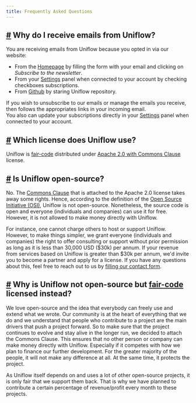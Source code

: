 ```yaml
---
title: Frequently Asked Questions
---
```


## [#](https://uniflow.io/docs/faq#why-do-i-receive-emails-from-uniflow) Why do I receive emails from Uniflow?

You are receiving emails from Uniflow because you opted in via our website:
- From the [Homepage](https://uniflow.io) by filling the form with your email and clicking on *Subscribe to the newsletter*.
- From your [Settings](https://uniflow.io/settings) panel when connected to your account by checking checkboxes subscriptions.
- From [Github](https://github.com/uniflow-io/uniflow) by staring Uniflow repository.

If you wish to unsubscribe to our emails or manage the emails you receive, then follows the appropriates links in your incoming email.  
You also can update your subscriptions directly in your [Settings](https://uniflow.io/settings) panel when connected to your account.

## [#](https://uniflow.io/docs/faq#which-license-does-uniflow-use) Which license does Uniflow use?

Uniflow is [fair-code](http://faircode.io) distributed under [Apache 2.0 with Commons Clause](https://github.com/uniflow-io/uniflow/blob/main/LICENSE.md) license.

## [#](https://uniflow.io/docs/faq#is-uniflow-open-source) Is Uniflow open-source?

No. The [Commons Clause](https://commonsclause.com) that is attached to the Apache 2.0 license takes away some rights. Hence, according to the definition of the [Open Source Initiative (OSI)](https://opensource.org/osd), Uniflow is not open-source. Nonetheless, the source code is open and everyone (individuals and companies) can use it for free. However, it is not allowed to make money directly with Uniflow.

For instance, one cannot charge others to host or support Uniflow. However, to make things simpler, we grant everyone (individuals and companies) the right to offer consulting or support without prior permission as long as it is less than 30,000 USD ($30k) per annum. If your revenue from services based on Uniflow is greater than $30k per annum, we'd invite you to become a partner and apply for a license. If you have any questions about this, feel free to reach out to us by [filling our contact form](https://uniflow.io/contact).

## [#](https://uniflow.io/docs/faq#why-is-uniflow-not-open-source-but-fair-code-licensed-instead) Why is Uniflow not open-source but [fair-code](http://faircode.io) licensed instead?

We love open-source and the idea that everybody can freely use and extend what we wrote. Our community is at the heart of everything that we do and we understand that people who contribute to a project are the main drivers that push a project forward. So to make sure that the project continues to evolve and stay alive in the longer run, we decided to attach the Commons Clause. This ensures that no other person or company can make money directly with Uniflow. Especially if it competes with how we plan to finance our further development. For the greater majority of the people, it will not make any difference at all. At the same time, it protects the project.

As Uniflow itself depends on and uses a lot of other open-source projects, it is only fair that we support them back. That is why we have planned to contribute a certain percentage of revenue/profit every month to these projects.
